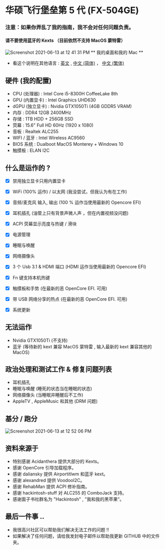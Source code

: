 # 华硕飞行堡垒第 5 代 (FX-504GE)
### 注意：如果你弄乱了我的指南，我不会对任何问题负责。
#### 请不要使用蓝牙的 Kexts （目前依然不支持 MacOS 蒙特雷）

![Screenshot 2021-06-13 at 12 41 31 PM](https://user-images.githubusercontent.com/85815874/121795795-971d7800-cc46-11eb-9afa-556592a81087.png)
                                      ** 我的桌面和我的 Mac **
                          
* 看这个说明在其他语言 : [英文](README.md) , [中文 (简体)](README_zh_cn.md) ， [中文 (繁体)](README_zh_tw.md)

## 硬件 (我的配置)
- CPU (处理器) : Intel Core i5-8300H CoffeeLake 8th
- GPU (内置显卡) : Intel Graphics UHD630
- dGPU (独立显卡) : Nvidia GTX1050Ti (4GB GDDR5 VRAM)
- 内存 : DDR4 12GB 2400MHz
- 存储 : 1TB HDD + 256GB SSD
- 荧幕 : 15.6" Full HD 60Hz (1920 x 1080) 
- 音板 : Realtek ALC255
- WIFI / 蓝牙 : Intel Wireless AC9560
- BIOS 系统 : Dualboot MacOS Monterey + Windows 10
- 触摸板 : ELAN I2C

## 什么是运作的 ?
- [x] 禁用独立显卡只用内置显卡
- [x] WiFi (100% 运作) / 以太网 (我没尝试，但我认为有在工作)
- [x] 音频/麦克风 输入, 输出 (100 % 运作当使用最新的 Opencore EFI)
- [x] 耳机插孔 (油管上只有背景声微人声 ，但在内置视频没问题)
- [x] ACPI 荧幕显示亮度与热键 / 滑块
- [x] 电源管理
- [x] 睡眠与唤醒 
- [x] 网络摄像头
- [x] 3 个 Usb 3.1 & HDMI 端口 (HDMI 运作当使用最新的 Opencore EFI)
- [x] Fn 键支持本机热键
- [x] 触摸板和手势 (在最新的恶 OpenCore EFI. 可用) 
- [x] 带 USB 网络分享的热点 (在最新的恶 OpenCore EFI. 可用) 
- [x] 系统更新


## 无法运作
- Nvidia GTX1050Ti (不支持)
- 蓝牙 (等待新的 kext 兼容 MacOS 蒙特雷 , 输入最新的 kext 兼容其他的 MacOS)

## 政治处理和测试工作 & 修复问题列表
- 耳机插孔
- 睡眠与唤醒 (睡死的状态当在睡眠的状态)
- 网络摄像头 (当睡眠并睡醒后不工作)
- AppleTV , AppleMusic 和其他 (DRM 问题)

## 基分 / 跑分
![Screenshot 2021-06-13 at 12 52 06 PM](https://user-images.githubusercontent.com/85815874/121795848-0f843900-cc47-11eb-8b66-eff358a82c7d.png)

## 资料来源于
- 特别感谢 Acidanthera 提供大部分的 Kexts。
- 感谢 OpenCore 引导加载程序。
- 感谢 daliansky 提供 Airportitlwm 和蓝牙 kext。
- 感谢 alexandred 提供 VoodooI2C。
- 感谢 RehabMan 提供 ACPI 修补指南。
- 感谢 hackintosh-stuff 对 ALC255 的 ComboJack 支持。
- 感谢面子书社群名为 "Hackintosh" , "我和我的黑苹果“。

## 最后一件事 ..
- 我很高兴社区可以帮助我们解决无法工作的问题 !! 
- 如果解决了任何问题，请给我发封电子邮件以帮助我更新 GITHUB 中的文件夹。

